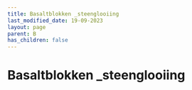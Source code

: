```yaml
---
title: Basaltblokken _steenglooiing
last_modified_date: 19-09-2023
layout: page
parent: B
has_children: false
---
```


Basaltblokken _steenglooiing
============================

